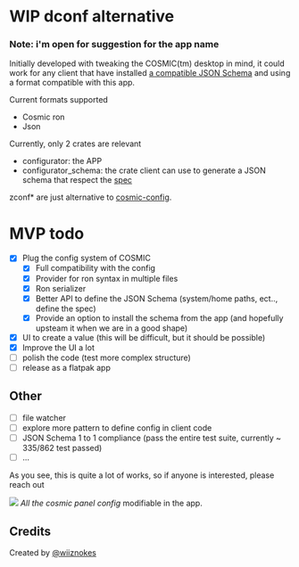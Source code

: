 # WIP dconf alternative

### Note: i'm open for suggestion for the app name

Initially developed with tweaking the COSMIC(tm) desktop in mind, it could work for any client that have installed [a compatible JSON Schema](./SPEC.md) and using a format compatible with this app.

Current formats supported

- Cosmic ron
- Json

Currently, only 2 crates are relevant

- configurator: the APP
- configurator_schema: the crate client can use to generate a JSON schema that respect the [spec](./SPEC.md)

zconf\* are just alternative to [cosmic-config](https://github.com/pop-os/libcosmic/tree/master/cosmic-config).

# MVP todo

- [x] Plug the config system of COSMIC
  - [x] Full compatibility with the config
  - [x] Provider for ron syntax in multiple files
  - [x] Ron serializer
  - [x] Better API to define the JSON Schema (system/home paths, ect.., define the spec)
  - [x] Provide an option to install the schema from the app (and hopefully upsteam it when we are in a good shape)
- [x] UI to create a value (this will be difficult, but it should be possible)
- [x] Improve the UI a lot
- [ ] polish the code (test more complex structure)
- [ ] release as a flatpak app

## Other

- [ ] file watcher
- [ ] explore more pattern to define config in client code
- [ ] JSON Schema 1 to 1 compliance (pass the entire test suite, currently ~ 335/862 test passed)
- [ ] ...

As you see, this is quite a lot of works, so if anyone is interested, please reach out

![](./configurator/res/screenshots/cosmic-panel-compat.png)
_All the cosmic panel config_ modifiable in the app.

## Credits

Created by [@wiiznokes](https://github.com/wiiznokes)
